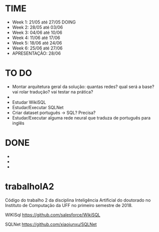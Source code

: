# TIME
- Week 1: 21/05 até 27/05 DOING
- Week 2: 28/05 até 03/06
- Week 3: 04/06 até 10/06
- Week 4: 11/06 até 17/06
- Week 5: 18/06 até 24/06
- Week 6: 25/06 até 27/06
- APRESENTAÇÃO: 28/06

# TO DO
- Montar arquitetura geral da solução: quantas redes? qual será a base? vai rolar tradução? vai testar na prática?
- 
- Estudar WikiSQL
- Estudar/Executar SQLNet
- Criar dataset português -> SQL? Precisa?
- Estudar/Executar alguma rede neural que traduza de português para inglês

# DONE
- 
- 
- 

# trabalhoIA2
Código do trabalho 2 da disciplina Inteligência Artificial do doutorado no Instituto de Computação da UFF no primeiro semestre de 2018.

WIKISql
https://github.com/salesforce/WikiSQL

SQLNet
https://github.com/xiaojunxu/SQLNet
